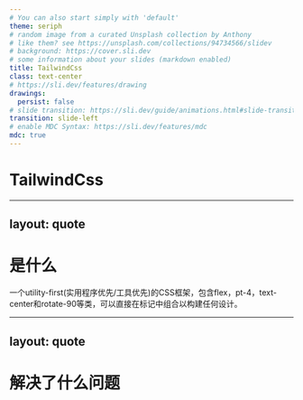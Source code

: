 ```yaml
---
# You can also start simply with 'default'
theme: seriph
# random image from a curated Unsplash collection by Anthony
# like them? see https://unsplash.com/collections/94734566/slidev
# background: https://cover.sli.dev
# some information about your slides (markdown enabled)
title: TailwindCss
class: text-center
# https://sli.dev/features/drawing
drawings:
  persist: false
# slide transition: https://sli.dev/guide/animations.html#slide-transitions
transition: slide-left
# enable MDC Syntax: https://sli.dev/features/mdc
mdc: true
---
```


# TailwindCss

---
layout: quote
---

# 是什么

一个utility-first(实用程序优先/工具优先)的CSS框架，包含flex，pt-4，text-center和rotate-90等类，可以直接在标记中组合以构建任何设计。


---
layout: quote
---

# 解决了什么问题


